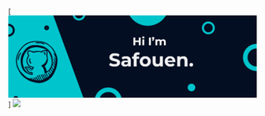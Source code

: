 
[![Safouene1's GitHub Banner](./Assets/banner.jpg)]
<img height="180em" src="https://github-readme-stats.vercel.app/api?username=Safouene1&show_icons=true&hide_border=true&&count_private=true&include_all_commits=true" />
